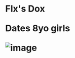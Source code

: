 <h1>Flx's Dox<h1\>


Dates 8yo girls

![image](https://user-images.githubusercontent.com/98287650/231043325-e1e8742d-c27f-4ff9-86a8-e5c10efc749b.png)

